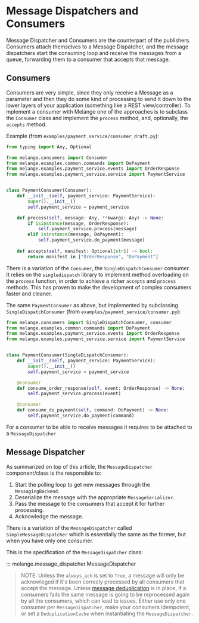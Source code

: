 # Message Dispatchers and Consumers

Message Dispatcher and Consumers are the counterpart of the publishers. 
Consumers attach themselves to a Message Dispatcher, and the message dispatchers start the consuming loop
and receive the messages from a queue, forwarding them to a consumer that accepts
that message.

## Consumers

Consumers are very simple, since they only receive a Message as a parameter and then
they do some kind of processing to send it down to the lower layers of your application (something like a REST view/controller). 
To mplement a consumer with Melange one of the approaches is to subclass the `Consumer` class
and implement the `process` method, and, optionally, the `accepts` method.

Example (from `examples/payment_service/consumer_draft.py`):

``` py
from typing import Any, Optional

from melange.consumers import Consumer
from melange.examples.common.commands import DoPayment
from melange.examples.payment_service.events import OrderResponse
from melange.examples.payment_service.service import PaymentService


class PaymentConsumer(Consumer):
    def __init__(self, payment_service: PaymentService):
        super().__init__()
        self.payment_service = payment_service

    def process(self, message: Any, **kwargs: Any) -> None:
        if isinstance(message, OrderResponse):
            self.payment_service.process(message)
        elif isinstance(message, DoPayment):
            self.payment_service.do_payment(message)
    
    def accepts(self, manifest: Optional[str]) -> bool:
        return manifest in ["OrderResponse", "DoPayment"]
```

There is a variation of the `Consumer`, the `SingleDispatchConsumer` consumer. It relies
on the `singledispatch` library to implement method overloading on the `process` function,
in order to achieve a richer `accepts` and `process` methods. This has proven to make the development
of complex consumers faster and cleaner.

The same `PaymentConsumer` as above, but implemented by subclassing `SingleDispatchConsumer`
(from `examples/payment_service/consumer.py`):

``` py
from melange.consumers import SingleDispatchConsumer, consumer
from melange.examples.common.commands import DoPayment
from melange.examples.payment_service.events import OrderResponse
from melange.examples.payment_service.service import PaymentService


class PaymentConsumer(SingleDispatchConsumer):
    def __init__(self, payment_service: PaymentService):
        super().__init__()
        self.payment_service = payment_service

    @consumer
    def consume_order_response(self, event: OrderResponse) -> None:
        self.payment_service.process(event)

    @consumer
    def consume_do_payment(self, command: DoPayment) -> None:
        self.payment_service.do_payment(command)
```

For a consumer to be able to receive messages it requires to be attached to a `MessageDispatcher`

## Message Dispatcher

As summarized on top of this article, the `MessageDispatcher` component/class is the responsible to:

1. Start the polling loop to get new messages through the `MessagingBackend`.
2. Deserialize the message with the appropriate `MessageSerializer`.
3. Pass the message to the consumers that accept it for further processing.
4. Acknowledge the message.

There is a variation of the `MessageDispatcher` called `SimpleMessageDispatcher`
which is essentially the same as the former, but when you have only one consumer.

This is the specification of the `MessageDispatcher` class:

::: melange.message_dispatcher.MessageDispatcher

> NOTE: Unless the `always_ack` is set to `True`, a message will only be acknowleged if
> it's been correcly processed by all consumers that accept the message. 
> Unless [message deduplication](link) is in place, if a consumers fails the same
> message is going to be reprocessed again by all the consumers, which can lead to issues.
> Either use only one consumer per `MessageDispatcher`, make your consumers idempotent,
> or set a `DeduplicationCache` when instantiating the `MessageDispatcher`.

